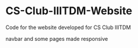 # CS-Club-IIITDM-Website
Code for the website developed for CS Club IIITDM

navbar and some pages made responsive
